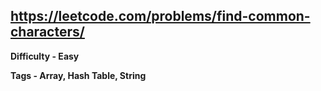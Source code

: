 ## https://leetcode.com/problems/find-common-characters/

**Difficulty - Easy**

**Tags - Array, Hash Table, String**




